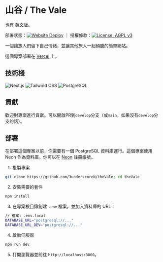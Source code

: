 # 山谷 / The Vale

也有 [英文版](README.md)。

部署狀態：[![Website Deploy](https://deploy-badge.vercel.app/?url=https://thevale.top&name=Vercel)](https://thevale.top) ｜
授權條款：[![License: AGPL v3](https://img.shields.io/badge/License-AGPL_v3-blue.svg)](https://www.gnu.org/licenses/agpl-3.0)

一個讓旅人們留下自己情緒，並讓其他旅人一起傾聽的簡單網站。

這個專案部署在 [Vercel](https://thevale.top) 上。

## 技術棧
![Next.js](https://img.shields.io/badge/next%20js-000000?style=for-the-badge&logo=nextdotjs&logoColor=white)
![Tailwind CSS](https://img.shields.io/badge/tailwind%20css-06B6D4?style=for-the-badge&logo=tailwind-css&logoColor=white)
![PostgreSQL](https://img.shields.io/badge/postgresql-4169E1?style=for-the-badge&logo=postgresql&logoColor=white)

## 貢獻
歡迎對專案進行貢獻。可以開啟PR到`develop`分支（或`main`，如果沒有`develop`分支的話）。

## 部署
在部署這個專案以前，你需要有一個 PostgreSQL 資料庫運行。這個專案使用 Neon 作為資料庫。你可以在 [Neon](https://neon.tech/) 註冊帳號。

1. 複製專案
```bash
git clone https://github.com/3underscoreN/theVale; cd theVale
```

2. 安裝需要的套件
```bash
npm install
```
3. 在專案根目錄創建 `.env` 檔案，並加入資料庫的 URL：
```bash
// 檔案: .env.local
DATABASE_URL="postgresql://..."
DATABASE_URL_DEV="postgresql://..."
```

4. 啟動伺服器
```bash
npm run dev
```
5. 打開瀏覽器並前往 `http://localhost:3000`。